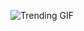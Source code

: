 ![Trending GIF](https://media1.giphy.com/media/v1.Y2lkPThiYjIxNzcyZGFxOWs5Y3IwbnhqcGRyZTBvYW5nd2RkYW1kb29hYnM3dDZjaXN4YSZlcD12MV9naWZzX3NlYXJjaCZjdD1n/2jMtpIi8mhE8ctiMtK/giphy.gif)
